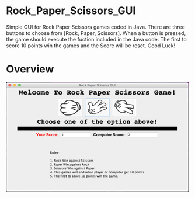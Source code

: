 # Rock_Paper_Scissors_GUI
Simple GUI for Rock Paper Scissors games coded in Java. 
There are three buttons to choose from [Rock, Paper, Scissors]. 
When a button is pressed, the game should execute the fuction included in the Java code.
The first to score 10 points win the games and the Score will be reset. Good Luck!

# Overview
<img src="Pictures/GUI.png" width="500">
